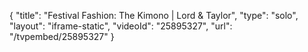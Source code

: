 {
    "title": "Festival Fashion: The Kimono | Lord & Taylor",
    "type": "solo",
    "layout": "iframe-static",
    "videoId": "25895327",
    "url": "\/tvpembed\/25895327"
}